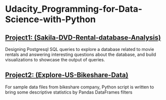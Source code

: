 # Udacity_Programming-for-Data-Science-with-Python



## [Project1: (Sakila-DVD-Rental-database-Analysis)](https://github.com/HashTR/Udacity_Programming-for-Data-Science-with-Python/tree/main/Project1_Sakila-DVD-Rental-database-Analysis)
Designing Postgresql SQL queries to explore a database related to movie rentals and answering interesting questions about the database, and build visualizations to showcase the output of queries.

## [Project2: (Explore-US-Bikeshare-Data)](https://github.com/HashTR/Udacity_Programming-for-Data-Science-with-Python/tree/main/Project2_Explore-US-Bikeshare-Data)
For sample data files from bikeshare company, Python script is written to bring some descriptive statistics by Pandas DataFrames filters



